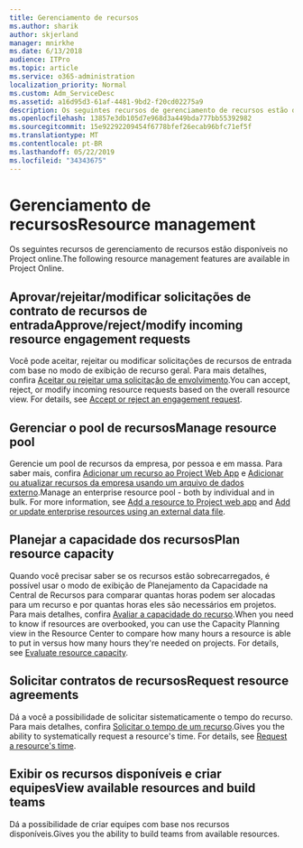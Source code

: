 ```yaml
---
title: Gerenciamento de recursos
ms.author: sharik
author: skjerland
manager: mnirkhe
ms.date: 6/13/2018
audience: ITPro
ms.topic: article
ms.service: o365-administration
localization_priority: Normal
ms.custom: Adm_ServiceDesc
ms.assetid: a16d95d3-61af-4481-9bd2-f20cd02275a9
description: Os seguintes recursos de gerenciamento de recursos estão disponíveis no Project online.
ms.openlocfilehash: 13857e3db105d7e968d3a449bda777bb55392982
ms.sourcegitcommit: 15e92292209454f6778bfef26ecab96bfc71ef5f
ms.translationtype: MT
ms.contentlocale: pt-BR
ms.lasthandoff: 05/22/2019
ms.locfileid: "34343675"
---
```

# <a name="resource-management"></a><span data-ttu-id="173b2-103">Gerenciamento de recursos</span><span class="sxs-lookup"><span data-stu-id="173b2-103">Resource management</span></span>

<span data-ttu-id="173b2-104">Os seguintes recursos de gerenciamento de recursos estão disponíveis no Project online.</span><span class="sxs-lookup"><span data-stu-id="173b2-104">The following resource management features are available in Project Online.</span></span>
  
## <a name="approverejectmodify-incoming-resource-engagement-requests"></a><span data-ttu-id="173b2-105">Aprovar/rejeitar/modificar solicitações de contrato de recursos de entrada</span><span class="sxs-lookup"><span data-stu-id="173b2-105">Approve/reject/modify incoming resource engagement requests</span></span>
<span data-ttu-id="173b2-106"><a name="bkmk_ApproveRejectModify"> </a></span><span class="sxs-lookup"><span data-stu-id="173b2-106"></span></span>

<span data-ttu-id="173b2-p101">Você pode aceitar, rejeitar ou modificar solicitações de recursos de entrada com base no modo de exibição de recurso geral. Para mais detalhes, confira [Aceitar ou rejeitar uma solicitação de envolvimento](http://go.microsoft.com/fwlink/?LinkID=823659&amp;clcid=0x409).</span><span class="sxs-lookup"><span data-stu-id="173b2-p101">You can accept, reject, or modify incoming resource requests based on the overall resource view. For details, see [Accept or reject an engagement request](http://go.microsoft.com/fwlink/?LinkID=823659&amp;clcid=0x409).</span></span>
  
## <a name="manage-resource-pool"></a><span data-ttu-id="173b2-109">Gerenciar o pool de recursos</span><span class="sxs-lookup"><span data-stu-id="173b2-109">Manage resource pool</span></span>
<span data-ttu-id="173b2-110"><a name="bkmk_ManageResourcePool"> </a></span><span class="sxs-lookup"><span data-stu-id="173b2-110"></span></span>

<span data-ttu-id="173b2-p102">Gerencie um pool de recursos da empresa, por pessoa e em massa. Para saber mais, confira [Adicionar um recurso ao Project Web App](http://go.microsoft.com/fwlink/?LinkID=823660&amp;clcid=0x409) e [Adicionar ou atualizar recursos da empresa usando um arquivo de dados externo](http://go.microsoft.com/fwlink/?LinkID=823661&amp;clcid=0x409).</span><span class="sxs-lookup"><span data-stu-id="173b2-p102">Manage an enterprise resource pool - both by individual and in bulk. For more information, see [Add a resource to Project web app](http://go.microsoft.com/fwlink/?LinkID=823660&amp;clcid=0x409) and [Add or update enterprise resources using an external data file](http://go.microsoft.com/fwlink/?LinkID=823661&amp;clcid=0x409).</span></span>
  
## <a name="plan-resource-capacity"></a><span data-ttu-id="173b2-113">Planejar a capacidade dos recursos</span><span class="sxs-lookup"><span data-stu-id="173b2-113">Plan resource capacity</span></span>
<span data-ttu-id="173b2-114"><a name="bkmk_PlanResourceCapacity"> </a></span><span class="sxs-lookup"><span data-stu-id="173b2-114"></span></span>

<span data-ttu-id="173b2-p103">Quando você precisar saber se os recursos estão sobrecarregados, é possível usar o modo de exibição de Planejamento da Capacidade na Central de Recursos para comparar quantas horas podem ser alocadas para um recurso e por quantas horas eles são necessários em projetos. Para mais detalhes, confira [Avaliar a capacidade do recurso](http://go.microsoft.com/fwlink/?LinkID=823662&amp;clcid=0x409).</span><span class="sxs-lookup"><span data-stu-id="173b2-p103">When you need to know if resources are overbooked, you can use the Capacity Planning view in the Resource Center to compare how many hours a resource is able to put in versus how many hours they're needed on projects. For details, see [Evaluate resource capacity](http://go.microsoft.com/fwlink/?LinkID=823662&amp;clcid=0x409).</span></span>
  
## <a name="request-resource-agreements"></a><span data-ttu-id="173b2-117">Solicitar contratos de recursos</span><span class="sxs-lookup"><span data-stu-id="173b2-117">Request resource agreements</span></span>
<span data-ttu-id="173b2-118"><a name="bkmk_RequestResourceAgreements"> </a></span><span class="sxs-lookup"><span data-stu-id="173b2-118"></span></span>

<span data-ttu-id="173b2-p104">Dá a você a possibilidade de solicitar sistematicamente o tempo do recurso. Para mais detalhes, confira [Solicitar o tempo de um recurso](http://go.microsoft.com/fwlink/?LinkID=823663&amp;clcid=0x409).</span><span class="sxs-lookup"><span data-stu-id="173b2-p104">Gives you the ability to systematically request a resource's time. For details, see [Request a resource's time](http://go.microsoft.com/fwlink/?LinkID=823663&amp;clcid=0x409).</span></span>
  
## <a name="view-available-resources-and-build-teams"></a><span data-ttu-id="173b2-121">Exibir os recursos disponíveis e criar equipes</span><span class="sxs-lookup"><span data-stu-id="173b2-121">View available resources and build teams</span></span>
<span data-ttu-id="173b2-122"><a name="bkmk_ViewAvailableResources"> </a></span><span class="sxs-lookup"><span data-stu-id="173b2-122"></span></span>

<span data-ttu-id="173b2-123">Dá a possibilidade de criar equipes com base nos recursos disponíveis.</span><span class="sxs-lookup"><span data-stu-id="173b2-123">Gives you the ability to build teams from available resources.</span></span>
  

